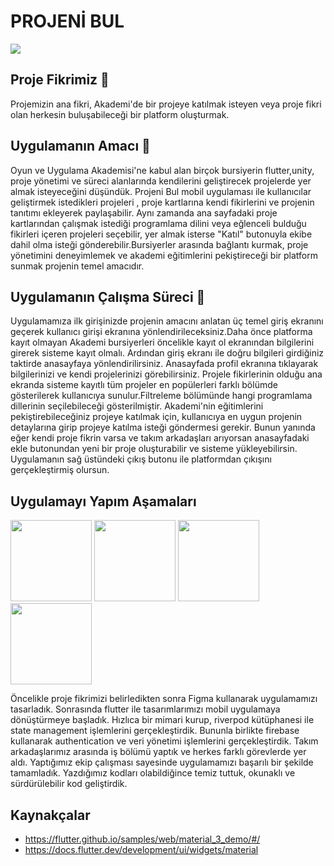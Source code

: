 # PROJENİ BUL

<img src="https://firebasestorage.googleapis.com/v0/b/projeni-bul-app.appspot.com/o/github%2Fprojeni_bul_banner.jpg?alt=media&token=16358eae-c899-4d9a-931c-40e672735c82"/>

## Proje Fikrimiz 🧠

Projemizin ana fikri, Akademi'de bir projeye katılmak isteyen veya proje fikri olan herkesin buluşabileceği bir platform oluşturmak.

## Uygulamanın Amacı 🎯
Oyun ve Uygulama Akademisi'ne kabul alan birçok bursiyerin flutter,unity, proje yönetimi ve süreci alanlarında kendilerini geliştirecek projelerde yer almak isteyeceğini düşündük. Projeni Bul mobil uygulaması ile kullanıcılar geliştirmek istedikleri projeleri , proje kartlarına kendi fikirlerini ve projenin tanıtımı ekleyerek paylaşabilir. Aynı zamanda ana sayfadaki proje kartlarından çalışmak istediği programlama dilini veya eğlenceli bulduğu fikirleri içeren projeleri seçebilir, yer almak isterse "Katıl" butonuyla ekibe dahil olma isteği gönderebilir.Bursiyerler arasında bağlantı kurmak, proje yönetimini deneyimlemek ve akademi eğitimlerini pekiştireceği bir platform sunmak projenin temel amacıdır.

## Uygulamanın Çalışma Süreci 📱

Uygulamamıza ilk girişinizde projenin amacını anlatan üç temel giriş ekranını geçerek kullanıcı girişi ekranına yönlendirileceksiniz.Daha önce platforma kayıt olmayan Akademi bursiyerleri öncelikle kayıt ol ekranından bilgilerini girerek sisteme kayıt olmalı. Ardından giriş ekranı ile doğru bilgileri girdiğiniz taktirde anasayfaya yönlendirilirsiniz. Anasayfada profil ekranına tıklayarak bilgilerinizi ve kendi projelerinizi görebilirsiniz. Projele fikirlerinin olduğu ana ekranda sisteme kayıtlı tüm projeler en popülerleri farklı bölümde gösterilerek kullanıcıya sunulur.Filtreleme bölümünde hangi programlama dillerinin seçilebileceği gösterilmiştir. Akademi'nin eğitimlerini pekiştirebileceğiniz projeye katılmak için, kullanıcıya en uygun projenin detaylarına girip projeye katılma isteği göndermesi gerekir. Bunun yanında eğer kendi proje fikrin varsa ve takım arkadaşları arıyorsan anasayfadaki ekle butonundan yeni bir proje oluşturabilir ve sisteme yükleyebilirsin. Uygulamanın sağ üstündeki çıkış butonu ile platformdan çıkışını gerçekleştirmiş olursun.

## Uygulamayı Yapım Aşamaları 

<img height="130" src="https://firebasestorage.googleapis.com/v0/b/projeni-bul-app.appspot.com/o/github%2Funnamed.jpg?alt=media&token=780effc2-1b47-4a78-95da-c6ed74f659ca"/>
<img height="130" src="https://firebasestorage.googleapis.com/v0/b/projeni-bul-app.appspot.com/o/github%2Flogo.png?alt=media&token=62aa8627-be93-4dc4-be20-302664113ba2"/>
<img height="130" src="https://firebasestorage.googleapis.com/v0/b/projeni-bul-app.appspot.com/o/github%2Fchannels4_profile.jpg?alt=media&token=85fc2121-cba3-4602-8ce1-55ff2b1f88c5"/>
<img height="130" src="https://firebasestorage.googleapis.com/v0/b/projeni-bul-app.appspot.com/o/github%2Ffigma_logo.png?alt=media&token=05895e5f-1124-43c9-aa7f-df7b5c6bcd8f"/>

Öncelikle proje fikrimizi belirledikten sonra Figma kullanarak uygulamamızı tasarladık.
Sonrasında flutter ile tasarımlarımızı mobil uygulamaya dönüştürmeye başladık. Hızlıca bir mimari kurup, riverpod kütüphanesi ile state management işlemlerini gerçekleştirdik. Bununla birlikte firebase kullanarak authentication ve veri yönetimi işlemlerini gerçekleştirdik. Takım arkadaşlarımız arasında iş bölümü yaptık ve herkes farklı görevlerde yer aldı. Yaptığımız ekip çalışması sayesinde uygulamamızı başarılı bir şekilde tamamladık. Yazdığımız kodları olabildiğince temiz tuttuk, okunaklı ve sürdürülebilir kod geliştirdik.


## Kaynakçalar
* https://flutter.github.io/samples/web/material_3_demo/#/
* https://docs.flutter.dev/development/ui/widgets/material


